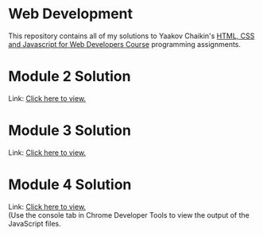 # Web Development
This repository contains all of my solutions to Yaakov Chaikin's <a href="https://www.coursera.org/learn/html-css-javascript-for-web-developers?">HTML, CSS and Javascript for Web Developers Course</a> programming assignments.<br>
# Module 2 Solution
Link: <a href="https://rashmiv99.github.io/Web-Development-JHU/module2-solution/">Click here to view.</a><br>
# Module 3 Solution
Link: <a href="https://rashmiv99.github.io/Web-Development-JHU/module3-solution/">Click here to view.</a><br>
# Module 4 Solution
Link: <a href="https://rashmiv99.github.io/Web-Development-JHU/module4-solution/harder/">Click here to view.</a><br>(Use the console tab in Chrome Developer Tools to view the output of the JavaScript files.<br>
